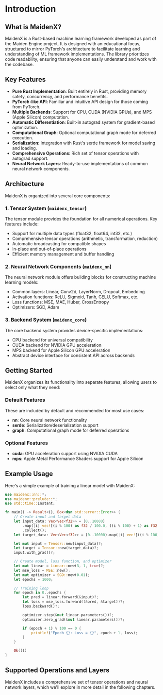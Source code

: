 # Introduction

## What is MaidenX?

MaidenX is a Rust-based machine learning framework developed as part of the Maiden Engine project. It is designed with an educational focus, structured to mirror PyTorch's architecture to facilitate learning and understanding of ML framework implementations. The library prioritizes code readability, ensuring that anyone can easily understand and work with the codebase.

## Key Features

- **Pure Rust Implementation**: Built entirely in Rust, providing memory safety, concurrency, and performance benefits.
- **PyTorch-like API**: Familiar and intuitive API design for those coming from PyTorch.
- **Multiple Backends**: Support for CPU, CUDA (NVIDIA GPUs), and MPS (Apple Silicon) computation.
- **Automatic Differentiation**: Built-in autograd system for gradient-based optimization.
- **Computational Graph**: Optional computational graph mode for deferred execution.
- **Serialization**: Integration with Rust's serde framework for model saving and loading.
- **Comprehensive Operations**: Rich set of tensor operations with autograd support.
- **Neural Network Layers**: Ready-to-use implementations of common neural network components.

## Architecture

MaidenX is organized into several core components:

### 1. Tensor System (`maidenx_tensor`)

The tensor module provides the foundation for all numerical operations. Key features include:

- Support for multiple data types (float32, float64, int32, etc.)
- Comprehensive tensor operations (arithmetic, transformation, reduction)
- Automatic broadcasting for compatible shapes
- In-place and out-of-place operations
- Efficient memory management and buffer handling

### 2. Neural Network Components (`maidenx_nn`)

The neural network module offers building blocks for constructing machine learning models:

- Common layers: Linear, Conv2d, LayerNorm, Dropout, Embedding
- Activation functions: ReLU, Sigmoid, Tanh, GELU, Softmax, etc.
- Loss functions: MSE, MAE, Huber, CrossEntropy
- Optimizers: SGD, Adam

### 3. Backend System (`maidenx_core`)

The core backend system provides device-specific implementations:

- CPU backend for universal compatibility
- CUDA backend for NVIDIA GPU acceleration
- MPS backend for Apple Silicon GPU acceleration
- Abstract device interface for consistent API across backends

## Getting Started

MaidenX organizes its functionality into separate features, allowing users to select only what they need:

### Default Features

These are included by default and recommended for most use cases:

- **nn**: Core neural network functionality
- **serde**: Serialization/deserialization support
- **graph**: Computational graph mode for deferred operations

### Optional Features

- **cuda**: GPU acceleration support using NVIDIA CUDA
- **mps**: Apple Metal Performance Shaders support for Apple Silicon

## Example Usage

Here's a simple example of training a linear model with MaidenX:

```rust
use maidenx::nn::*;
use maidenx::prelude::*;
use std::time::Instant;

fn main() -> Result<(), Box<dyn std::error::Error>> {
    // Create input and target data
    let input_data: Vec<Vec<f32>> = (0..10000)
        .map(|i| vec![(i % 100) as f32 / 100.0, ((i % 100) + 1) as f32 / 100.0, ((i % 100) + 2) as f32 / 100.0])
        .collect();
    let target_data: Vec<Vec<f32>> = (0..10000).map(|i| vec![((i % 100) * 10) as f32 / 1000.0]).collect();

    let mut input = Tensor::new(input_data)?;
    let target = Tensor::new(target_data)?;
    input.with_grad()?;

    // Create model, loss function, and optimizer
    let mut linear = Linear::new(3, 1, true)?;
    let mse_loss = MSE::new();
    let mut optimizer = SGD::new(0.01);
    let epochs = 1000;

    // Training loop
    for epoch in 0..epochs {
        let pred = linear.forward(&input)?;
        let loss = mse_loss.forward((&pred, &target))?;
        loss.backward()?;

        optimizer.step(&mut linear.parameters())?;
        optimizer.zero_grad(&mut linear.parameters())?;

        if (epoch + 1) % 100 == 0 {
            println!("Epoch {}: Loss = {}", epoch + 1, loss);
        }
    }

    Ok(())
}
```

## Supported Operations and Layers

MaidenX includes a comprehensive set of tensor operations and neural network layers, which we'll explore in more detail in the following chapters.

